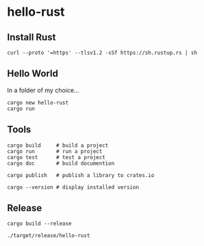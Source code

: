# hello-rust

## Install Rust
```
curl --proto '=https' --tlsv1.2 -sSf https://sh.rustup.rs | sh
```
## Hello World
In a folder of my choice...
```
cargo new hello-rust
cargo run
```

## Tools
```
cargo build     # build a project
cargo run       # run a project
cargo test      # test a project
cargo doc       # build documention

cargo publish   # publish a library to crates.io

cargo --version # display installed version
```

## Release
```
cargo build --release

./target/release/hello-rust
```
